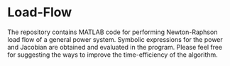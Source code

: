 # Load-Flow
The repository contains MATLAB code for performing Newton-Raphson load flow of a general power system. Symbolic expressions for the power and Jacobian are obtained and evaluated in the program. 
Please feel free for suggesting the ways to improve the time-efficiency of the algorithm.
